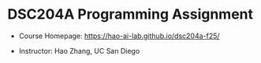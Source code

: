 # DSC204A Programming Assignment

- Course Homepage: https://hao-ai-lab.github.io/dsc204a-f25/

- Instructor: Hao Zhang, UC San Diego
